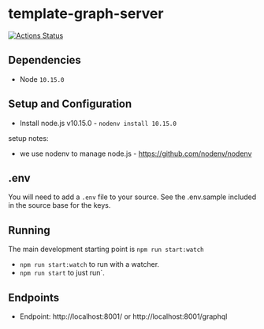 # template-graph-server

[![Actions Status](https://github.com/ThatConference/that-api-sessions/workflows/Push%20Master%20CI/badge.svg)](https://github.com/ThatConference/that-api-sessions/workflows/actions)  

## Dependencies

- Node `10.15.0`

## Setup and Configuration

- Install node.js v10.15.0 - `nodenv install 10.15.0`

setup notes:

- we use nodenv to manage node.js - https://github.com/nodenv/nodenv

## .env

You will need to add a `.env` file to your source. See the .env.sample included in the source base for the keys.

## Running

The main development starting point is `npm run start:watch`

- `npm run start:watch` to run with a watcher.
- `npm run start` to just run`.

## Endpoints

- Endpoint: http://localhost:8001/ or http://localhost:8001/graphql
